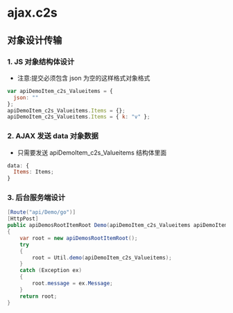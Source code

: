 # ajax.c2s

## 对象设计传输

### 1. JS 对象结构体设计

- 注意:提交必须包含 json 为空的这样格式对象格式

```js
var apiDemoItem_c2s_Valueitems = {
  json: ""
};
apiDemoItem_c2s_Valueitems.Items = {};
apiDemoItem_c2s_Valueitems.Items = { k: "v" };
```

### 2. AJAX 发送 data 对象数据

- 只需要发送 apiDemoItem_c2s_Valueitems 结构体里面

```js
data: {
  Items: Items;
}
```

### 3. 后台服务端设计

```c#
[Route("api/Demo/go")]
[HttpPost]
public apiDemosRootItemRoot Demo(apiDemoItem_c2s_Valueitems apiDemoItem_c2s_Valueitems)
{
    var root = new apiDemosRootItemRoot();
    try
    {
        root = Util.demo(apiDemoItem_c2s_Valueitems);
    }
    catch (Exception ex)
    {
        root.message = ex.Message;
    }
    return root;
}
```
